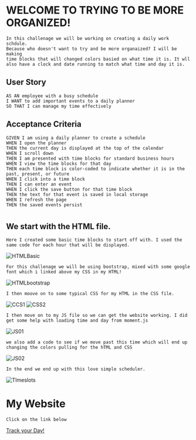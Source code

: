 # WELCOME TO TRYING TO BE MORE ORGANIZED!
```
In this challenage we will be working on creating a daily work schdule. 
Because who doesn't want to try and be more organaized? I will be making
time blocks that will changed colors basied on what time it is. It wll 
also have a clock and date running to match what time and day it is.
```
## User Story 
```
AS AN employee with a busy schedule
I WANT to add important events to a daily planner
SO THAT I can manage my time effectively
```
## Acceptance Criteria
```
GIVEN I am using a daily planner to create a schedule
WHEN I open the planner
THEN the current day is displayed at the top of the calendar
WHEN I scroll down
THEN I am presented with time blocks for standard business hours
WHEN I view the time blocks for that day
THEN each time block is color-coded to indicate whether it is in the past, present, or future
WHEN I click into a time block
THEN I can enter an event
WHEN I click the save button for that time block
THEN the text for that event is saved in local storage
WHEN I refresh the page
THEN the saved events persist
```
#
## We start with the HTML file.
```
Here I created some basic time blocks to start off with. I used the same code for each hour that will be displayed. 
```
![HTMLBasic](assets/img/Html_timeblocks.jpg)
```
For this challenage we will be using bootstrap, mixed with some google font which i linked above my CSS in my HTML!
```
![HTMLbootstrap](assets/img/html_Bootstrap.jpg)
```
I then moove on to some typical CSS for my HTML in the CSS file.
```
![CCS1](assets/img/CSS_01.jpg)
![CSS2](assets/img/CSS_02.jpg)
```
I then move on to my JS file so we can get the website working. I did get some help with loading time and day from moment.js
```
![JS01](assets/img/JS_01.jpg)
```
we also add a code to see if we move past this time which will end up changing the colors pulling for the hTML and CSS
```
![JS02](assets/img/JS_02.jpg)
```
In the end we end up with this love simple scheduler.
```
![TImeslots](assets/img/Timeslots%20time.jpg)

# My Website
```
Click on the link below
```
[Track your Day!](https://missenvii.github.io/Track_your_life/)

